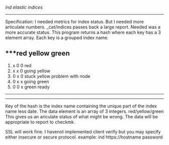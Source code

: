 
*ind*
*elastic indices*
****
Specification: I needed metrics for index status. But I needed more articulate numbers.
_cat/indices passes back a large report. Needed was a more accurate status. This program returns
a hash where each key has a 3 element array. Each key is a grouped index name.

***red yellow green                           
---
1. x 0 0       red                    
2. x x 0       going yellow
3. 0 x 0       stuck yellow problem with node
4. 0 x x       going green
5. 0 0 x       green ready
---
***

Key of the hash is the index name containing the unique part of the index name less date.
The data element is an array of 3 integers. red/yellow/green
This gives us an ariculate status of what might be wrong. The data will be appropriate to report to checkmk.

SSL will work fine. I havenot implemented client verify but you may specify either insecure or secure protocol.
example:
  ind https://hostname password
